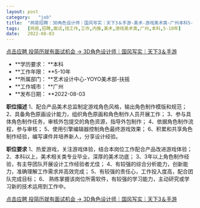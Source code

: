 ```yaml
---
layout:	post
category:	"job"
title:	"网易招聘：3D角色设计师｜国风写实｜天下3＆手游-美术-游戏美术类-广州本科5-10年"
tags:	[网易,招聘,面试,找工作,工作,内推,美术,游戏美术类,广州,本科,5-10年]
date:	2022-08-03
---
```


[点击应聘 投简历就有面试机会 -> 3D角色设计师｜国风写实｜天下3＆手游](http://mobile.bole.netease.com/bole/boleDetail?id=39893&employeeId=346f03c3cda5f04c&key=all)



- **学历要求： **本科
- **工作年限： **5-10年
- **所属部门： **艺术设计中心-YOYO美术部-扶摇
- **工作城市： **广州
- **发布日期： **2022-08-03



**职位描述**
1、配合产品美术总监制定游戏角色风格，输出角色制作模版和规范；
2、具备角色原画设计能力，组织角色原画和角色制作人员开展工作；
3、参与具体角色制作任务，审核外包提交的角色资源，指导外包制作；
4、依据角色制作流程，参与审核；
5、使用引擎编辑器控制角色最终游戏效果；
6、积累和共享角色制作经验，编写课件并培养新人，分享设计经验。



**职位要求**
1、热爱游戏，关注游戏体验，结合本岗位工作配合产品改进游戏体验；
2、本科以上，美术相关类专业毕业，深厚的美术功底；
3、3年以上角色制作经验，有主导团队开展设计工作经验者尤佳；
4、有较强的综合分析能力，创新能力，准确理解工作需求并高效完成；
5、有较强的责任心，工作投入度高，配合团队完成目标；
6、 熟练掌握该岗位所需软件，有较强的学习能力，主动研究或学习新的技术运用到工作中。



[点击应聘 投简历就有面试机会 -> 3D角色设计师｜国风写实｜天下3＆手游](http://mobile.bole.netease.com/bole/boleDetail?id=39893&employeeId=346f03c3cda5f04c&key=all)